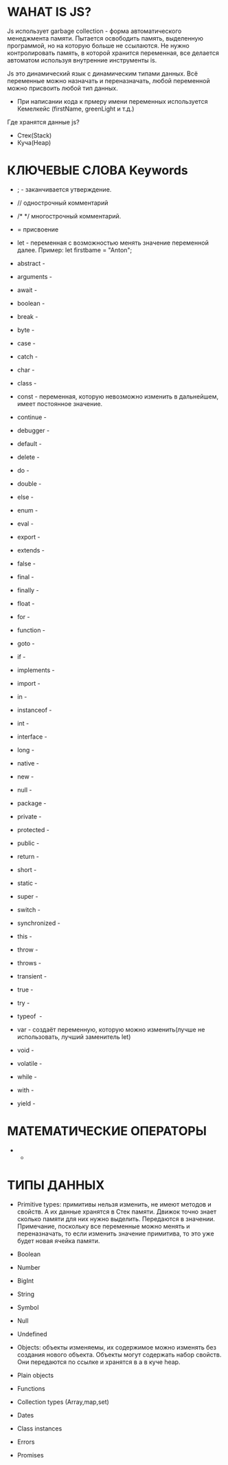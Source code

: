 # WAHAT IS JS?
Js использует garbage collection - форма автоматического менеджмента памяти. Пытается освободить память, выделенную программой, но на которую больше не ссылаются. Не нужно контролировать память, в которой хранится переменная, все делается автоматом используя внутренние инструменты is. 

Js это динамический язык с динамическим типами данных. Всё переменные можно назначать и переназначать, любой переменной можно присвоить любой тип данных. 
- При написании кода к прмеру имени переменных используется Кемелкейс (firstName, greenLight и т.д.)

Где хранятся данные js? 
- Стек(Stack) 
- Куча(Heap) 

# КЛЮЧЕВЫЕ СЛОВА Keywords
- ; - заканчивается утверждение.
- // однострочный комментарий 
- /* */ многострочный комментарий.
- = присвоение 

- let - переменная с возможностью менять значение переменной далее. Пример: let firstbame = "Anton";
- abstract -
- arguments -
- await -
- boolean -
- break -
- byte -
- case -
- catch -
- char -
- class -
- const - переменная, которую невозможно изменить в дальнейшем, имеет постоянное значение. 

- continue -
- debugger -
- default -
- delete -
- do -
- double -
- else -
- enum -
- eval -
- export -
- extends -
- false -
- final -
- finally -
- float -
- for -
- function -
- goto -
- if -
- implements -
- import -
- in -
- instanceof -
- int -
- interface -
- long -
- native -
- new -
- null -
- package -
- private -
- protected -
- public -
- return -
- short -
- static -
- super -
- switch -
- synchronized -
- this -
- throw -
- throws -
- transient -
- true -
- try -
- typeof  -
- var - создаёт переменную, которую можно изменить(лучше не использовать, лучший заменитель let)
- void -
- volatile -
- while -
- with -
- yield - 

# МАТЕМАТИЧЕСКИЕ ОПЕРАТОРЫ
- + 

# ТИПЫ ДАННЫХ
- Primitive types: примитивы нельзя изменить, не имеют методов и свойств. А их данные хранятся в Стек памяти. Движок точно знает сколько памяти для них нужно выделить. Передаются в значении. Примечание, поскольку все переменные можно менять и переназначать, то если изменить значение примитива, то это уже будет новая ячейка памяти. 

- Boolean 
- Number
- BigInt
- String
- Symbol
- Null
- Undefined


- Objects: объекты изменяемы, их содержимое можно изменять без создания нового объекта. Объекты могут содержать набор свойств. Они передаются по ссылке и хранятся в а в куче heap. 

- Plain objects
- Functions
- Collection types (Array,map,set)
- Dates
- Class instances
- Errors
- Promises
